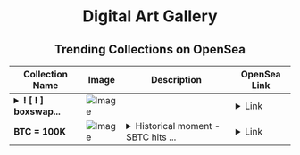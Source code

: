 <div align="center">

# Digital Art Gallery

## Trending Collections on OpenSea

| Collection Name                       | Image                                                                                     | Description                       | OpenSea Link                                                                                          |
|---------------------------------------|-------------------------------------------------------------------------------------------|-----------------------------------|--------------------------------------------------------------------------------------------------------|
| **<details><summary>! [ ! ] boxswap...</summary>! [ ! ] boxswap . net #01037</details>** | ![Image](https://i.seadn.io/s/raw/files/70561b4de354b76ead9a7073ff00fcd0.webp?w=500&auto=format?w=200&auto=format) |  | <details><summary>Link</summary>[! [ ! ] boxswap . net #01037](https://opensea.io/collection/boxswap-net-01037)</details> |
| **BTC = 100K** | ![Image](https://i.seadn.io/s/raw/files/9e5a914811a4fb06a9312fa3eefc76a0.jpg?w=500&auto=format?w=200&auto=format) | <details><summary>Historical moment - $BTC hits ...</summary>Historical moment - $BTC hits 100K</details> | <details><summary>Link</summary>[BTC = 100K](https://opensea.io/collection/btc-100k-13)</details> |

</div>